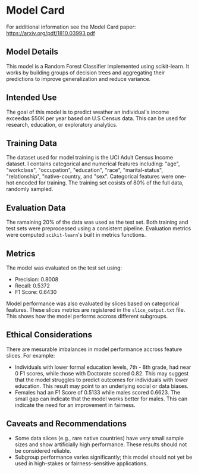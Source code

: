 # Model Card

For additional information see the Model Card paper: https://arxiv.org/pdf/1810.03993.pdf

## Model Details
This model is a Random Forest Classifier implemented using scikit-learn. It works by building groups of decision trees and aggregating their predictions to improve generalization and reduce variance.

## Intended Use
The goal of this model is to predict weather an individual's income exceedas $50K per year based on U.S Census data. This can be used for research, education, or exploratory analytics.

## Training Data
The dataset used for model training is the UCI Adult Census Income dataset. I contains categorical and numerical features including: "age", "workclass", "occupation", "education", "race", "marital-status", "relationship", "native-country, and "sex". Categorical features were one-hot encoded for training. The training set cosists of 80% of the full data, randomly sampled.

## Evaluation Data
The ramaining 20% of the data was used as the test set. Both training and test sets were preprocessed using a consistent pipeline. Evaluation metrics were computed `scikit-learn`'s built in metrics functions.

## Metrics
The model was evaluated on the test set using:
- Precision: 0.8008
- Recall: 0.5372
- F1 Score: 0.6430

Model performance was also evaluated by slices based on categorical features. These slices metrics are registered in the `slice_output.txt` file. This shows how the model performs accross different subgroups.

## Ethical Considerations
There are mesurable imbalances in model performance accross feature slices. For example:
- Individuals with lower formal education levels, 7th - 8th grade, had near 0 F1 scores, while those with Doctorate scored 0.82. This may suggest that the model struggles to predict outcomes for individuals with lower education. This result may point to an underlying social or data biases. 
- Females had an F1 Score of 0.5133 while males scored 0.6623. The small gap can indicate that the model works better for males. This can indicate the need for an improvement in fairness.

## Caveats and Recommendations
- Some data slices (e.g., rare native countries) have very small sample sizes and show artificially high performance. These results should not be considered reliable.
- Subgroup performance varies significantly; this model should not yet be used in high-stakes or fairness-sensitive applications.